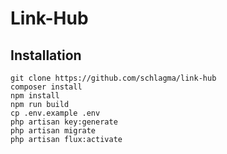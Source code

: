 # Link-Hub

## Installation

```
git clone https://github.com/schlagma/link-hub
composer install
npm install
npm run build
cp .env.example .env
php artisan key:generate
php artisan migrate
php artisan flux:activate
```
